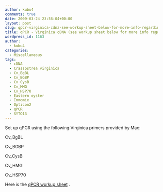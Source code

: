 ```yaml
---
author: kubu4
comments: true
date: 2009-03-24 23:58:04+00:00
layout: post
slug: qpcr-virginica-cdna-see-workup-sheet-below-for-more-info-regarding-cdna
title: qPCR - Virginica cDNA (see workup sheet below for more info regarding cDNA)
wordpress_id: 1163
author:
  - kubu4
categories:
  - Miscellaneous
tags:
  - cDNA
  - Crassostrea virginica
  - Cv_BgBL
  - Cv_BGBP
  - Cv_CysB
  - Cv_HMG
  - Cv_HSP70
  - Eastern oyster
  - Immomix
  - Opticon2
  - qPCR
  - SYTO13
---
```


Set up qPCR using the following Virginica primers provided by Mac:

Cv_BgBL

Cv_BGBP

Cv_CysB

Cv_HMG

Cv_HSP70

Here is the [qPCR workup sheet](http://eagle.fish.washington.edu/Arabidopsis/Notebook%20Workup%20Files/20090324-01.jpg) .
